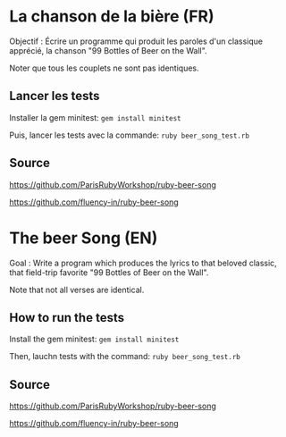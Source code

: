 # La chanson de la bière (FR)

Objectif : Écrire un programme qui produit les paroles d'un classique apprécié, la chanson "99 Bottles of Beer on the Wall".

Noter que tous les couplets ne sont pas identiques.

## Lancer les tests

Installer la gem minitest:
```gem install minitest```

Puis, lancer les tests avec la commande:
```ruby beer_song_test.rb```

## Source

https://github.com/ParisRubyWorkshop/ruby-beer-song

https://github.com/fluency-in/ruby-beer-song

# The beer Song (EN)

Goal : Write a program which produces the lyrics to that beloved classic, that field-trip favorite "99 Bottles of Beer on the Wall".

Note that not all verses are identical.

## How to run the tests

Install the gem minitest:
```gem install minitest```

Then, lauchn tests with the command:
```ruby beer_song_test.rb```


## Source

https://github.com/ParisRubyWorkshop/ruby-beer-song

https://github.com/fluency-in/ruby-beer-song
